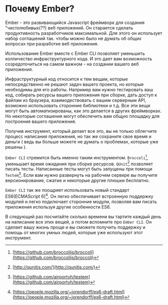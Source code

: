 # Почему Ember?

Ember - это развивающийся Javascript фреймворк для создания "чистолюбивых(??) веб приложений.
Он старается сделать продуктивность разработчиков максимальной. Для этого он 
использует набор соглашений так. чтобы можно было не думать об общих вопросах
при разработке веб приложения.

Использование Ember вместе с Ember CLI позволяет уменьшить колличество инфраструктурного кода.
И это дает вам возможность созредоточиться на самом важном - на создании
вашего веб приложения.

Инфраструктурный код относится к тем вещам, которые непосредственно не решают задач
вашего проекта, но которые необходимы для его работы.
Например вам нужно тестировать ваш код, собирать ресурсы вашего приложения при сборке,
дать доступ к файлам из браузера, взаимодествовать с вашим серверным API,
возможно использовать сторонние библиотеки и т.д. Все эти вещи могут быть
автоматизированы, как это делается в других фреймворках.  Но некоторые соглашения
могут обеспечить вам общую площадку для построения вашего приложения.

Получив инструмент, который делает все это, вы не только облегчите процесс написания приложения,
но так же сохраните свое время и деньги ( ведь вы больше можете не думать о 
проблемах, которые уже решены ).

`Ember CLI` стремится быть именно таким инструментом. `Broccoli`[^broccoli],
уменьшает время ожидания при сборке ресурсов. `QUnit`[^qunit] позволяет писать тесты.
Написанные тесты могут быть запущены при помощи `Testem`[^testem].
Если вам нужно развернуть на рабочем сервере вы получите версионирование, сжатие
и некоторые другие плюшки бесплатно.

`Ember CLI` так же поощряет использовать новый стандарт ES6(ECMAScript 6)[^ES6]. 
Он легко обеспечивает встроенную поддержку модулей и легко подключает сторонние
модули, позволяя вам писать приложения используя другие особенности ES6.

В следующий раз посчитайте сколько времени вы тартите каждый день на написание
все этих вещей, а потом вспомните про `Ember CLI`. Он сделает вашу жизнь проще
и вы сможете получить поддержку и помощь от многих умных людей, которые уже
используют этот инструмент.

[^ES6]: [https://people.mozilla.org/~jorendorff/es6-draft.html](https://people.mozilla.org/~jorendorff/es6-draft.html)
[^broccoli]: [https://github.com/broccolijs/broccoli](https://github.com/broccolijs/broccoli)
[^testem]: [https://github.com/airportyh/testem](https://github.com/airportyh/testem)
[^qunit]: [http://qunitjs.com/](http://qunitjs.com/)
